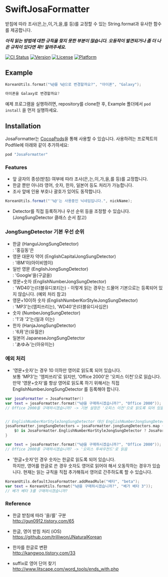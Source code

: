# SwiftJosaFormatter
받침에 따라 조사(은,는,이,가,을,를 등)를 교정할 수 있는 String.format과 유사한 함수를 제공합니다.

***아직 읽는 방법에 대한 규칙을 찾지 못한 부분이 많습니다. 오동작이 발견되거나 좀 더 나은 규칙이 있다면 꼭!! 알려주세요.***

[![CI Status](http://img.shields.io/travis/b1uec0in/SwiftJosaFormatter.svg?style=flat)](https://travis-ci.org/b1uec0in/SwiftJosaFormatter)
[![Version](https://img.shields.io/cocoapods/v/JosaFormatter.svg?style=flat)](http://cocoapods.org/pods/JosaFormatter)
[![License](https://img.shields.io/cocoapods/l/JosaFormatter.svg?style=flat)](http://cocoapods.org/pods/JosaFormatter)
[![Platform](https://img.shields.io/cocoapods/p/JosaFormatter.svg?style=flat)](http://cocoapods.org/pods/JosaFormatter)

## Example

```swift
KoreanUtils.format("%@를 %@으로 변경할까요?", "아이폰", "Galaxy");

아이폰을 Galaxy로 변경할까요?
```

예제 프로그램을 실행하려면, repository를 clone한 후, Example 폴더에서 `pod install` 을 먼저 실행하세요.

## Installation

JosaFormatter는 [CocoaPods](http://cocoapods.org)을 통해 사용할 수 있습니다. 
사용하려는 프로젝트의 Podfile에 아래와 같이 추가하세요:

```ruby
pod "JosaFormatter"
```

### Features
* 앞 글자의 종성(받침) 여부에 따라 조사(은,는,이,가,을,를 등)를 교정합니다.
* 한글 뿐만 아니라 영어, 숫자, 한자, 일본어 등도 처리가 가능합니다.
* 조사 앞에 인용 부호나 괄호가 있어도 동작합니다.
```java
KoreanUtils.format("'%@'는 사용중인 닉네임입니다.", nickName);
```
* Detector를 직접 등록하거나 우선 순위 등을 조정할 수 있습니다. (JongSungDetector 클래스 순서 참고)


### JongSungDetector 기본 우선 순위
* 한글 (HangulJongSungDetector)<br/>
: '홍길동'은
* 영문 대문자 약어 (EnglishCapitalJongSungDetector)<br/>
: 'IBM'이(아이비엠이)
* 일반 영문 (EnglishJongSungDetector)<br/>
: 'Google'을(구글을)
* 영문+숫자 (EnglishNumberJongSungDetector)<br/>
: 'WD40'는(더블유디포티는) - 이렇게 읽는 경우는 드물어 기본으로는 등록되어 있지 않습니다. (예외 처리 참고)
* 영문+10이하 숫자 (EnglishNumberKorStyleJongSungDetector)<br/>
: 'MP3'는(엠피쓰리는), 'WD40'은(더블유디사십은)
* 숫자 (NumberJongSungDetector)<br/>
: '1'과 '2'는(일과 이는)
* 한자 (HanjaJongSungDetector)<br/>
: '6月'은(유월은)
* 일본어 JapaneseJongSungDetector<br/>
: 'あゆみ'는(아유미는)

### 예외 처리
* '영문+숫자'는 경우 10 이하만 영어로 읽도록 되어 있습니다.<br/>
보통 'MP3'는 '엠피쓰리'로 읽지만, 'Office 2000'은 '오피스 이천'으로 읽습니다.<br/>
만약 '영문+숫자'를 항상 영어로 읽도록 하기 위해서는 직접 EnglishNumberJongSungDetector 를 등록해야 합니다.

```swift
var josaFormatter = JosaFormatter()
var text = josaFormatter.format("%@을 구매하시겠습니까?", "Office 2000"));
// Office 2000을 구매하시겠습니까? -> 기본 설정은 '오피스 이천'으로 읽도록 되어 있음.


// EnglishNumberKorStyleJongSungDetector 대신 EnglishNumberJongSungDetector를 등록
josaFormatter.jongSungDetectors = josaFormatter.jongSungDetectors.map {
    $0 is JosaFormatter.EnglishNumberKorStyleJongSungDetector ? JosaFormatter.EnglishNumberJongSungDetector() : $0
}

var text = josaFormatter.format("%@을 구매하시겠습니까?", "Office 2000"));
// Office 2000를 구매하시겠습니까? -> '오피스 투싸우전드'로 읽음

```

* '한글+숫자'인 경우 숫자는 한글로 읽도록 되어 있습니다.<br/>
하지만, 영어를 한글로 쓴 경우 숫자도 영어로 읽어야 해서 오동작하는 경우가 있습니다.
현재는 읽는 규칙을 직접 추가해줘서 영어로 간주하도록 할 수 있습니다.
```swift
KoreanUtils.defaultJosaFormatter.addReadRule("베타", "beta");
var text = KoreanUtils.format("%@을 구매하시겠습니까?", "베가 베타 3"));
// 베가 베타 3를 구매하시겠습니까?
```

### Reference
* 한글 받침에 따라 '을/를' 구분 <br/>
http://gun0912.tistory.com/65

* 한글, 영어 받침 처리 (iOS) <br/>
https://github.com/trilliwon/JNaturalKorean

* 한자를 한글로 변환 <br/>
http://kangwoo.tistory.com/33

* suffix로 영어 단어 찾기 <br/>
http://www.litscape.com/word_tools/ends_with.php
